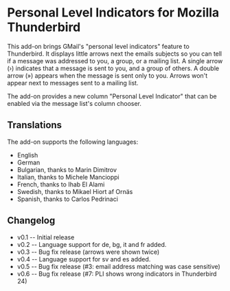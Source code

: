 ﻿Personal Level Indicators for Mozilla Thunderbird
=================================================

This add-on brings GMail's "personal level indicators" feature to Thunderbird. It displays little arrows next the emails subjects so you can tell if a message was addressed to you, a group, or a mailing list. A single arrow (›) indicates that a message is sent to you, and a group of others. A double arrow (») appears when the message is sent only to you. Arrows won't appear next to messages sent to a mailing list.

The add-on provides a new column "Personal Level Indicator" that can be enabled via the message list's column chooser.

Translations
------------
The add-on supports the following languages:

* English
* German
* Bulgarian, thanks to Marin Dimitrov
* Italian, thanks to Michele Mancioppi
* French, thanks to Ihab El Alami
* Swedish, thanks to Mikael Hiort af Ornäs
* Spanish, thanks to Carlos Pedrinaci

Changelog
---------
* v0.1 -- Initial release
* v0.2 -- Language support for de, bg, it and fr added.
* v0.3 -- Bug fix release (arrows were shown twice)
* v0.4 -- Language support for sv and es added.
* v0.5 -- Bug fix release (#3: email address matching was case sensitive)
* v0.6 -- Bug fix release (#7: PLI shows wrong indicators in Thunderbird 24)
